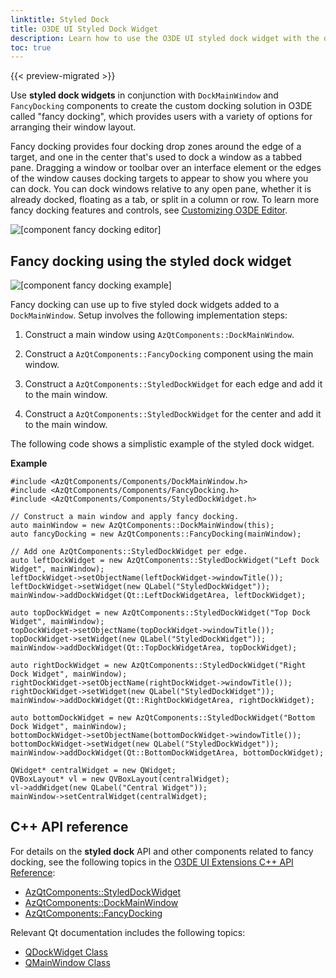 ```yaml
---
linktitle: Styled Dock
title: O3DE UI Styled Dock Widget
description: Learn how to use the O3DE UI styled dock widget with the dock main window component, to enable fancy docking in O3DE tools and Gems.
toc: true
---
```


{{< preview-migrated >}}

Use **styled dock widgets** in conjunction with `DockMainWindow` and `FancyDocking` components to create the custom docking solution in O3DE called "fancy docking", which provides users with a variety of options for arranging their window layout.

Fancy docking provides four docking drop zones around the edge of a target, and one in the center that's used to dock a window as a tabbed pane. Dragging a window or toolbar over an interface element or the edges of the window causes docking targets to appear to show you where you can dock. You can dock windows relative to any open pane, whether it is already docked, floating as a tab, or split in a column or row. To learn more fancy docking features and controls, see [Customizing O3DE Editor](/docs/user-guide/editor/customizing/).

![\[component fancy docking editor\]](/images/tools-ui/component-fancy-docking-editor.gif)

## Fancy docking using the styled dock widget<a name="styled-dock-basic"></a>

![\[component fancy docking example\]](/images/tools-ui/component-fancy-docking-example.png)

Fancy docking can use up to five styled dock widgets added to a `DockMainWindow`. Setup involves the following implementation steps:

1.  Construct a main window using `AzQtComponents::DockMainWindow`.

1.  Construct a `AzQtComponents::FancyDocking` component using the main window.

1.  Construct a `AzQtComponents::StyledDockWidget` for each edge and add it to the main window.

1.  Construct a `AzQtComponents::StyledDockWidget` for the center and add it to the main window.

The following code shows a simplistic example of the styled dock widget.

 **Example**

```
#include <AzQtComponents/Components/DockMainWindow.h>
#include <AzQtComponents/Components/FancyDocking.h>
#include <AzQtComponents/Components/StyledDockWidget.h>

// Construct a main window and apply fancy docking.
auto mainWindow = new AzQtComponents::DockMainWindow(this);
auto fancyDocking = new AzQtComponents::FancyDocking(mainWindow);

// Add one AzQtComponents::StyledDockWidget per edge.
auto leftDockWidget = new AzQtComponents::StyledDockWidget("Left Dock Widget", mainWindow);
leftDockWidget->setObjectName(leftDockWidget->windowTitle());
leftDockWidget->setWidget(new QLabel("StyledDockWidget"));
mainWindow->addDockWidget(Qt::LeftDockWidgetArea, leftDockWidget);

auto topDockWidget = new AzQtComponents::StyledDockWidget("Top Dock Widget", mainWindow);
topDockWidget->setObjectName(topDockWidget->windowTitle());
topDockWidget->setWidget(new QLabel("StyledDockWidget"));
mainWindow->addDockWidget(Qt::TopDockWidgetArea, topDockWidget);

auto rightDockWidget = new AzQtComponents::StyledDockWidget("Right Dock Widget", mainWindow);
rightDockWidget->setObjectName(rightDockWidget->windowTitle());
rightDockWidget->setWidget(new QLabel("StyledDockWidget"));
mainWindow->addDockWidget(Qt::RightDockWidgetArea, rightDockWidget);

auto bottomDockWidget = new AzQtComponents::StyledDockWidget("Bottom Dock Widget", mainWindow);
bottomDockWidget->setObjectName(bottomDockWidget->windowTitle());
bottomDockWidget->setWidget(new QLabel("StyledDockWidget"));
mainWindow->addDockWidget(Qt::BottomDockWidgetArea, bottomDockWidget);

QWidget* centralWidget = new QWidget;
QVBoxLayout* vl = new QVBoxLayout(centralWidget);
vl->addWidget(new QLabel("Central Widget"));
mainWindow->setCentralWidget(centralWidget);
```

## C++ API reference<a name="styled-dock-api-ref"></a>

For details on the **styled dock** API and other components related to fancy docking, see the following topics in the [O3DE UI Extensions C++ API Reference](/docs/api/frameworks/azqtcomponents/namespace_az_qt_components.html):
+  [AzQtComponents::StyledDockWidget](/docs/api/frameworks/azqtcomponents/class_az_qt_components_1_1_styled_dock_widget.html)
+  [AzQtComponents::DockMainWindow](/docs/api/frameworks/azqtcomponents/class_az_qt_components_1_1_dock_main_window.html)
+  [AzQtComponents::FancyDocking](/docs/api/frameworks/azqtcomponents/class_az_qt_components_1_1_fancy_docking.html)

Relevant Qt documentation includes the following topics:
+  [QDockWidget Class](https://doc.qt.io/qt-5/qdockwidget.html)
+  [QMainWindow Class](https://doc.qt.io/qt-5/qmainwindow.html)
